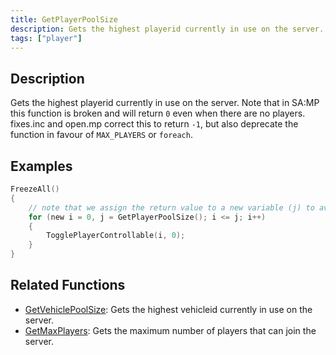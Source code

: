 ```yaml
---
title: GetPlayerPoolSize
description: Gets the highest playerid currently in use on the server.
tags: ["player"]
---
```


<VersionWarn version='SA-MP 0.3.7' />

## Description

Gets the highest playerid currently in use on the server.  Note that in SA:MP this function is broken and will return `0` even when there are no players.  fixes.inc and open.mp correct this to return `-1`, but also deprecate the function in favour of `MAX_PLAYERS` or `foreach`.

## Examples

```c
FreezeAll()
{
    // note that we assign the return value to a new variable (j) to avoid calling the function with each iteration
    for (new i = 0, j = GetPlayerPoolSize(); i <= j; i++)
    {
        TogglePlayerControllable(i, 0);
    }
}
```

## Related Functions

- [GetVehiclePoolSize](GetVehiclePoolSize): Gets the highest vehicleid currently in use on the server.
- [GetMaxPlayers](GetMaxPlayers): Gets the maximum number of players that can join the server.
